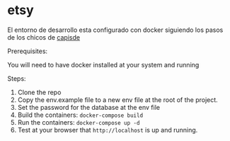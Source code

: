 # etsy

El entorno de desarrollo esta configurado con docker siguiendo los pasos de los chicos de [capisde](https://www.capside.com/labs/deploying-full-django-stack-with-docker-compose/)

Prerequisites:

You will need to have docker installed at your system and running

Steps:

1. Clone the repo
2. Copy the env.example file to a new env file at the root of the project.
3. Set the password for the database at the env file
4. Build the containers: `docker-compose build`
5. Run the containers: `docker-compose up -d`
6. Test at your browser that `http://localhost` is up and running.
